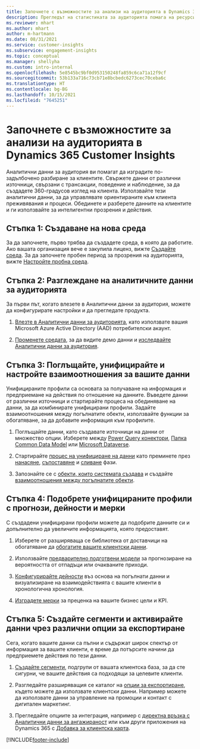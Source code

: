 ```yaml
---
title: Започнете с възможностите за анализи на аудиторията в Dynamics 365 Customer Insights
description: Прегледът на статистиката за аудиторията помага на ресурсите да започнат бързо.
ms.reviewer: mhart
ms.author: mhart
author: m-hartmann
ms.date: 08/31/2021
ms.service: customer-insights
ms.subservice: engagement-insights
ms.topic: conceptual
ms.manager: shellyha
ms.custom: intro-internal
ms.openlocfilehash: 5e8545bc9bf0d953150248fa859c6ca71a12f9cf
ms.sourcegitcommit: 53b133a716c73cb71e8bcbedc6273cec70ceba6c
ms.translationtype: HT
ms.contentlocale: bg-BG
ms.lasthandoff: 10/15/2021
ms.locfileid: "7645251"
---
```

# <a name="get-started-with-dynamics-365-customer-insights-audience-insights-capability"></a>Започнете с възможностите за анализи на аудиторията в Dynamics 365 Customer Insights

Аналитични данни за аудитория ви помагат да изградите по-задълбочено разбиране за клиентите. Свържете данни от различни източници, свързани с трансакции, поведение и наблюдение, за да създадете 360-градусов изглед на клиента. Използвайте тези аналитични данни, за да управлявате ориентираните към клиента преживявания и процеси. Обединете и разберете данните на клиентите и ги използвайте за интелигентни прозрения и действия.

## <a name="step-1-create-an-environment"></a>Стъпка 1: Създаване на нова среда

За да започнете, първо трябва да създадете среда, в която да работите. Ако вашата организация вече е закупила лиценз, вижте [Създайте среда](create-environment.md). За да започнете пробен период за прозрения на аудиторията, вижте [Настройте пробна среда](../trial-signup.md). 

## <a name="step-2-explore-audience-insights"></a>Стъпка 2: Разглеждане на аналитичните данни за аудиторията

За първи път, когато влезете в Аналитични данни за аудитория, можете да конфигурирате настройки и да прегледате продукта.

1. [Влезте в Аналитични данни за аудиторията](https://home.ci.ai.dynamics.com), като използвате вашия Microsoft Azure Active Directory (AAD) потребителски акаунт.

1. [Променете средата](manage-environments.md#switch-environments), за да видите демо данни и [изследвайте Аналитични данни за аудитория](home.md).

##  <a name="step-3-ingest-unify-and-set-up-relationships-for-your-data"></a>Стъпка 3: Поглъщайте, унифицирайте и настройте взаимоотношения за вашите данни

Унифицираните профили са основата за получаване на информация и предприемане на действия по отношение на данните. Въведете данни от различни източници и стартирайте процеса на обединяване на данни, за да комбинирате унифицирани профили. Задайте взаимоотношения между погълнатите обекти, използвайте функции за обогатяване, за да добавите информация към профилите. 

1. Поглъщайте данни, като създавате източници на данни от множество опции. Изберете между [Power Query конектори](connect-power-query.md), [Папка Common Data Model](connect-common-data-model.md) или [Microsoft Dataverse](connect-common-data-service-lake.md). 

1. Стартирайте [процес на унифициране на данни](data-unification.md) като преминете през [нанасяне](map-entities.md), [съпоставяне](match-entities.md) и [сливане](merge-entities.md) фази.

1. Запознайте се с [обекти, които системата създава](entities.md) и създайте [взаимоотношения между погълнатите обекти](relationships.md).
    
## <a name="step-4-enhance-unified-profiles-with-predictions-activities-and-measures"></a>Стъпка 4: Подобрете унифицираните профили с прогнози, дейности и мерки

С създадени унифицирани профили можете да подобрите данните си и допълнително да увеличите информацията, която предоставят.

1. Изберете от разширяваща се библиотека от доставчици на обогатяване да [обогатите вашите клиентски данни](enrichment-hub.md).

1. Използвайте [предварително подготвени модели](predictions-overview.md) за прогнозиране на вероятността от отпадъци или очакваните приходи.

1. [Конфигурирайте дейности](activities.md) въз основа на погълнати данни и визуализиране на взаимодействията с вашите клиенти в хронологична хронология. 

1. [Изградете мерки](measures.md) за преценка на вашите бизнес цели и KPI.
 
## <a name="step-5-create-segments-and-activate-data-through-various-export-options"></a>Стъпка 5: Създайте сегменти и активирайте данни чрез различни опции за експортиране

Сега, когато вашите данни са пълни и съдържат широк спектър от информация за вашите клиенти, е време да потърсите начини да предприемете действия по тези данни. 

1. [Създайте сегменти](segments.md), подгрупи от вашата клиентска база, за да сте сигурни, че вашите действия са подходящи за целевите клиенти.

1. Разгледайте разширяващия се каталог на [опции за експортиране](export-destinations.md), където можете да използвате клиентски данни. Например можете да използвате данни за управление на промоции и контакт с дигитален маркетинг.

1. Прегледайте опциите за интеграция, например с [директна връзка с Аналитични данни за ангажираност](../engagement-insights/integrate-audience-insights-engagement-insights.md) или към други приложения на Dynamics 365 с [Добавка за клиентска карта](customer-card-add-in.md).  


[!INCLUDE[footer-include](../includes/footer-banner.md)]
